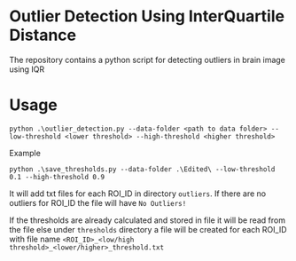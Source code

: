 # Outlier Detection Using InterQuartile Distance

The repository contains a python script for detecting outliers in brain image using IQR

# Usage

`
python .\outlier_detection.py --data-folder <path to data folder> --low-threshold <lower threshold> --high-threshold <higher threshold>
`

Example 

`
python .\save_thresholds.py --data-folder .\Edited\ --low-threshold 0.1 --high-threshold 0.9
`

It will add txt files for each ROI_ID in directory `outliers`. If there are no outliers for ROI_ID the file will have `No Outliers!`

If the thresholds are already calculated and stored in file it will be read from the file else under `thresholds` directory a file will be created for each ROI_ID with file name `<ROI_ID>_<low/high threshold>_<lower/higher>_threshold.txt`

